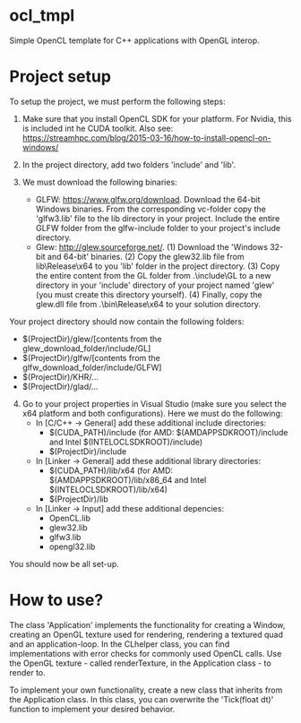 # ocl_tmpl
Simple OpenCL template for C++ applications with OpenGL interop.

# Project setup

To setup the project, we must perform the following steps:
1. Make sure that you install OpenCL SDK for your platform. For Nvidia, this is included int he CUDA toolkit. Also see: https://streamhpc.com/blog/2015-03-16/how-to-install-opencl-on-windows/

2. In the project directory, add two folders 'include' and 'lib'.

3. We must download the following binaries:
    - GLFW: https://www.glfw.org/download. Download the 64-bit Windows binaries. From the corresponding vc-folder copy the 'glfw3.lib' file to the lib directory in your project. Include the entire GLFW folder from the glfw-include folder to your project's include directory.
    - Glew: http://glew.sourceforge.net/. (1) Download the 'Windows 32-bit and 64-bit' binaries. (2) Copy the glew32.lib file from lib\Release\x64 to you 'lib' folder in the project directory. (3) Copy the entire content from the GL folder from .\include\GL to a new directory in your 'include' directory of your project named 'glew' (you must create this directory yourself). (4) Finally, copy the glew.dll file from .\bin\Release\x64 to your solution directory. 

Your project directory should now contain the following folders:
- $(ProjectDir)/glew/[contents from the glew_download_folder/include/GL]
- $(ProjectDir)/glfw/[contents from the glfw_download_folder/include/GLFW]
- $(ProjectDir)/KHR/...
- $(ProjectDir)/glad/...

4. Go to your project properties in Visual Studio (make sure you select the x64 platform and both configurations). Here we must do the following:
    - In [C/C++ -> General] add these additional include directories:
        - $(CUDA_PATH)/include (for AMD: $(AMDAPPSDKROOT)/include and Intel $(INTELOCLSDKROOT)/include)
        - $(ProjectDir)/include
    - In [Linker -> General] add these additional library directories:
        - $(CUDA_PATH)/lib/x64 (for AMD: $(AMDAPPSDKROOT)/lib/x86_64 and Intel $(INTELOCLSDKROOT)/lib/x64)
        - $(ProjectDir)/lib
    - In [Linker -> Input] add these additional depencies:
        - OpenCL.lib
        - glew32.lib
        - glfw3.lib
        - opengl32.lib

You should now be all set-up.

# How to use?
The class 'Application' implements the functionality for creating a Window, creating an OpenGL texture used for rendering, rendering a textured quad and an application-loop. In the CLhelper class, you can find implementations with error checks for commonly used OpenCL calls. Use the OpenGL texture - called renderTexture, in the Application class - to render to. 

To implement your own functionality, create a new class that inherits from the Application class. In this class, you can overwrite the 'Tick(float dt)' function to implement your desired behavior. 
